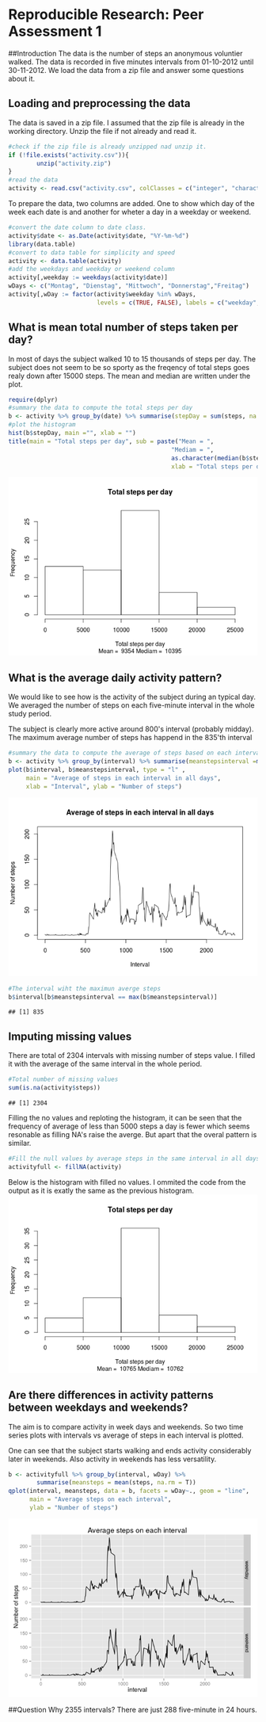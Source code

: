 # Reproducible Research: Peer Assessment 1

##Introduction
The data is the number of steps an anonymous voluntier walked. The data is recorded in five minutes intervals from 01-10-2012 until 30-11-2012. We load the data from a zip file and answer some questions about it.

## Loading and preprocessing the data
The data is saved in a zip file. I assumed that the zip file is already in the working directory. Unzip the file if not already and read it.

```r
#check if the zip file is already unzipped nad unzip it.
if (!file.exists("activity.csv")){
        unzip("activity.zip")
}
#read the data
activity <- read.csv("activity.csv", colClasses = c("integer", "character", "integer"))
```
To prepare the data, two columns are added. One to show which day of the week each date is and another for wheter a day in a weekday or weekend.

```r
#convert the date column to date class.
activity$date <- as.Date(activity$date, "%Y-%m-%d")
library(data.table)
#convert to data table for simplicity and speed
activity <- data.table(activity)
#add the weekdays and weekday or weekend column
activity[,weekday := weekdays(activity$date)]
wDays <- c("Montag", "Dienstag", "Mittwoch", "Donnerstag","Freitag")
activity[,wDay := factor(activity$weekday %in% wDays,
                         levels = c(TRUE, FALSE), labels = c("weekday", "weekend"))]
```

## What is mean total number of steps taken per day?
In most of days the subject walked 10 to 15 thousands of steps per day. The subject does not seem to be so sporty as the freqency of total steps goes realy down after 15000 steps. The mean and median are written under the plot.

```r
require(dplyr)
#summary the data to compute the total steps per day
b <- activity %>% group_by(date) %>% summarise(stepDay = sum(steps, na.rm = T))
#plot the histogram
hist(b$stepDay, main ="", xlab = "")
title(main = "Total steps per day", sub = paste("Mean = ",                                                                       as.character(floor(mean(b$stepDay))),
                                              "Mediam = ",
                                              as.character(median(b$stepDay))),
                                              xlab = "Total steps per day")
```

![](PA1_template_files/figure-html/unnamed-chunk-3-1.png)


## What is the average daily activity pattern?
We would like to see how is the activity of the subject during an typical day. We averaged the number of steps on each five-minute interval in the whole study period.

The subject is clearly more active around 800's interval (probably midday). The maximum average number of steps has happend in the 835'th interval


```r
#summary the data to compute the average of steps based on each interval.
b <- activity %>% group_by(interval) %>% summarise(meanstepsinterval =mean(steps, na.rm =T))
plot(b$interval, b$meanstepsinterval, type = "l" , 
     main = "Average of steps in each interval in all days",
     xlab = "Interval", ylab = "Number of steps")
```

![](PA1_template_files/figure-html/unnamed-chunk-5-1.png)

```r
#The interval wiht the maximun averge steps
b$interval[b$meanstepsinterval == max(b$meanstepsinterval)]
```

```
## [1] 835
```


## Imputing missing values
There are total of 2304 intervals with missing number of steps value. I filled it with the average of the same interval in the whole period.

```r
#Total number of missing values
sum(is.na(activity$steps))
```

```
## [1] 2304
```

Filling the no values and reploting the histogram, it can be seen that the frequency of average of less than 5000 steps a day is fewer which seems resonable as filling NA's raise the averge. But apart that the overal pattern is similar.




```r
#Fill the null values by average steps in the same interval in all days
activityfull <- fillNA(activity)
```
Below is the histogram with filled no values. I ommited the code from the output as it is exatly the same as the previous histogram.
![](PA1_template_files/figure-html/unnamed-chunk-9-1.png)


## Are there differences in activity patterns between weekdays and weekends?
The aim is to compare activity in week days and weekends. So two time series plots with intervals vs average of steps in each interval is plotted. 

One can see that the subject starts walking and ends activity considerably later  in weekends. Also activity in weekends has less versatility.


```r
b <- activityfull %>% group_by(interval, wDay) %>% 
        summarise(meansteps = mean(steps, na.rm = T))
qplot(interval, meansteps, data = b, facets = wDay~., geom = "line",
      main = "Average steps on each interval",
      ylab = "Number of steps")
```

![](PA1_template_files/figure-html/unnamed-chunk-11-1.png)

##Question
Why 2355 intervals? There are just 288 five-minute in 24 hours.

